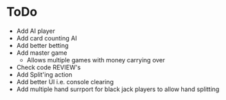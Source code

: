 # ToDo
* Add AI player
* Add card counting AI
* Add better betting
* Add master game
  * Allows multiple games with money carrying over
* Check code REVIEW's
* Add Split'ing action
* Add better UI i.e. console clearing
* Add multiple hand surrport for black jack players to allow hand splitting